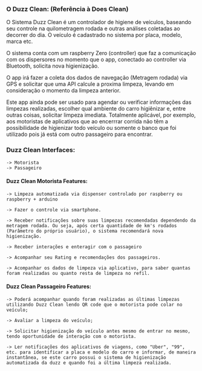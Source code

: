 ### O Duzz Clean: (Referência à Does Clean)

O Sistema Duzz Clean é um controlador de higiene de veículos, baseando seu controle na quilometragem rodada e outras análises coletadas ao decorrer do dia.
O veículo é cadastrado no sistema por placa, modelo, marca etc.

O sistema conta com um raspberry Zero (controller) que faz a comunicação com os dispersores no momento que o app, conectado ao controller via Bluetooth, solicita nova higienização.

O app irá fazer a coleta dos dados de navegação (Metragem rodada) via GPS e solicitar que uma API calcule a proxima limpeza, levando em consideração o momento da limpeza anterior.

Este app ainda pode ser usado para agendar ou verificar informações das limpezas realizadas, escolher qual ambiente do carro higiênizar e, entre outras coisas, solicitar limpeza imediata. Totalmente aplicável, por exemplo, aos motoristas de aplicativos que ao encerrrar corrida não têm a possibilidade de higienizar todo veículo ou somente o banco que foi utilizado pois já está com outro passageiro para encontrar.

### Duzz Clean Interfaces:
    -> Motorista
    -> Passageiro

#### Duzz Clean Motorista Features:

    -> Limpeza automatizada via dispenser controlado por raspberry ou raspberry + arduino
    
    -> Fazer o controle via smartphone.

    -> Receber notificações sobre suas limpezas recomendadas dependendo da metragem rodada. Ou seja, após certa quantidade de km's rodados (Parâmetro do próprio usuário), o sistema recomendará nova higienização.
    
    -> Receber interações e enteragir com o passageiro
    
    -> Acompanhar seu Rating e recomendações dos passageiros.
    
    -> Acompanhar os dados de limpeza via aplicativo, para saber quantas foram realizadas ou quanto resta de limpeza no refil.

#### Duzz Clean Passageiro Features:

    -> Poderá acompanhar quando foram realizadas as últimas limpezas utilizando Duzz Clean lendo QR code que o motorista pode colar no veículo;

    -> Avaliar a limpeza do veículo;
    
    -> Solicitar higienização do veículo antes mesmo de entrar no mesmo, tendo oportunidade de interação com o motorista.

    -> Ler notificações dos aplicativos de viagens, como "Uber", "99", etc. para identificar a placa e modelo do carro e informar, de maneira instantânea, se este carro possui o sistema de higienização automatizada da duzz e quando foi a última limpeza realizada.



